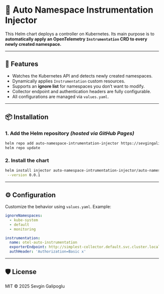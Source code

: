# 🧠 Auto Namespace Instrumentation Injector

This Helm chart deploys a controller on Kubernetes. Its main purpose is to **automatically apply an OpenTelemetry `Instrumentation` CRD to every newly created namespace.**

---

## 🚀 Features

- Watches the Kubernetes API and detects newly created namespaces.
- Dynamically applies `Instrumentation` custom resources.
- Supports an **ignore list** for namespaces you don’t want to modify.
- Collector endpoint and authentication headers are fully configurable.
- All configurations are managed via `values.yaml`.

---

## 📦 Installation

### 1. Add the Helm repository _(hosted via GitHub Pages)_

```bash
helm repo add auto-namespace-intrumentation-injector https://sevgingalibov.github.io/auto-namespace-intrumentation-injector
helm repo update
```

### 2. Install the chart

```bash
helm install injector auto-namespace-intrumentation-injector/auto-namespace-intrumentation-injector \
 --version 0.0.1
```

---

## ⚙️ Configuration

Customize the behavior using `values.yaml`. Example:

```yaml
ignoreNamespaces:
  - kube-system
  - default
  - monitoring

instrumentation:
  name: otel-auto-instrumentation
  exporterEndpoint: http://simplest-collector.default.svc.cluster.local:4318
  authHeader: 'Authorization=Basic x'
```

---

## 🛡️ License

MIT © 2025 Sevgin Galipoglu
